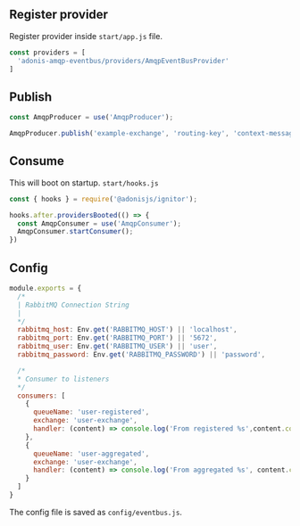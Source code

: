 ## Register provider
Register provider inside `start/app.js` file.

```js
const providers = [
  'adonis-amqp-eventbus/providers/AmqpEventBusProvider'
]
```

## Publish

```js
const AmqpProducer = use('AmqpProducer');

AmqpProducer.publish('example-exchange', 'routing-key', 'context-message');
```


## Consume

This will boot on startup. `start/hooks.js`

```js
const { hooks } = require('@adonisjs/ignitor');

hooks.after.providersBooted(() => {
  const AmqpConsumer = use('AmqpConsumer');
  AmqpConsumer.startConsumer();
})
```

## Config

```js
module.exports = {
  /*
  | RabbitMQ Connection String
  |
  */
  rabbitmq_host: Env.get('RABBITMQ_HOST') || 'localhost',
  rabbitmq_port: Env.get('RABBITMQ_PORT') || '5672',
  rabbitmq_user: Env.get('RABBITMQ_USER') || 'user',
  rabbitmq_password: Env.get('RABBITMQ_PASSWORD') || 'password',

  /*
  * Consumer to listeners
  */
  consumers: [
    {
      queueName: 'user-registered',
      exchange: 'user-exchange',
      handler: (content) => console.log('From registered %s',content.content.toString())
    },
    {
      queueName: 'user-aggregated',
      exchange: 'user-exchange',
      handler: (content) => console.log('From aggregated %s', content.content.toString())
    }
  ]
}
```

The config file is saved as `config/eventbus.js`.